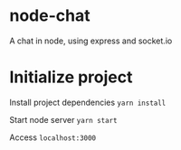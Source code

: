 # node-chat
A chat in node, using express and socket.io

# Initialize project
Install project dependencies 
`yarn install`

Start node server
`yarn start`

Access `localhost:3000`

